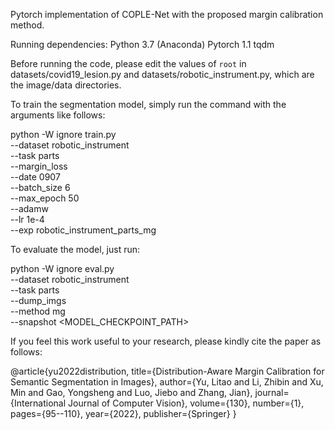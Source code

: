 Pytorch implementation of COPLE-Net with the proposed margin calibration method.

Running dependencies:
Python 3.7 (Anaconda)
Pytorch 1.1
tqdm

Before running the code, please edit the values of `root` in datasets/covid19_lesion.py and datasets/robotic_instrument.py, which are the image/data directories.

To train the segmentation model, simply run the command with the arguments like follows:

python -W ignore train.py \
    --dataset robotic_instrument \
    --task parts \
    --margin_loss \
    --date 0907 \
    --batch_size 6 \
    --max_epoch 50 \
    --adamw \
    --lr 1e-4 \
    --exp robotic_instrument_parts_mg 
    

To evaluate the model, just run:

python -W ignore eval.py \
    --dataset robotic_instrument\
    --task parts \
    --dump_imgs \
    --method mg \
    --snapshot <MODEL_CHECKPOINT_PATH>

If you feel this work useful to your research, please kindly cite the paper as follows:

@article{yu2022distribution,
 title={Distribution-Aware Margin Calibration for Semantic Segmentation in Images},
 author={Yu, Litao and Li, Zhibin and Xu, Min and Gao, Yongsheng and Luo, Jiebo and Zhang, Jian},
 journal={International Journal of Computer Vision},
 volume={130},
 number={1},
 pages={95--110},
 year={2022},
 publisher={Springer}
}
